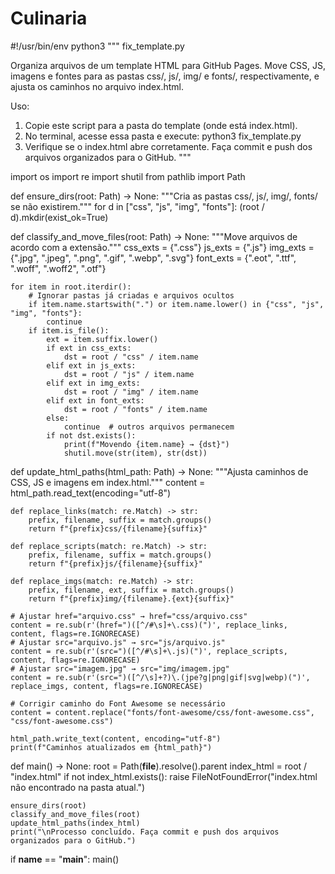 # Culinaria
#!/usr/bin/env python3
"""
fix_template.py

Organiza arquivos de um template HTML para GitHub Pages. Move CSS, JS,
imagens e fontes para as pastas css/, js/, img/ e fonts/, respectivamente,
e ajusta os caminhos no arquivo index.html.

Uso:
1. Copie este script para a pasta do template (onde está index.html).
2. No terminal, acesse essa pasta e execute:
   python3 fix_template.py
3. Verifique se o index.html abre corretamente. Faça commit e push
   dos arquivos organizados para o GitHub.
"""

import os
import re
import shutil
from pathlib import Path

def ensure_dirs(root: Path) -> None:
    """Cria as pastas css/, js/, img/, fonts/ se não existirem."""
    for d in ["css", "js", "img", "fonts"]:
        (root / d).mkdir(exist_ok=True)

def classify_and_move_files(root: Path) -> None:
    """Move arquivos de acordo com a extensão."""
    css_exts  = {".css"}
    js_exts   = {".js"}
    img_exts  = {".jpg", ".jpeg", ".png", ".gif", ".webp", ".svg"}
    font_exts = {".eot", ".ttf", ".woff", ".woff2", ".otf"}

    for item in root.iterdir():
        # Ignorar pastas já criadas e arquivos ocultos
        if item.name.startswith(".") or item.name.lower() in {"css", "js", "img", "fonts"}:
            continue
        if item.is_file():
            ext = item.suffix.lower()
            if ext in css_exts:
                dst = root / "css" / item.name
            elif ext in js_exts:
                dst = root / "js" / item.name
            elif ext in img_exts:
                dst = root / "img" / item.name
            elif ext in font_exts:
                dst = root / "fonts" / item.name
            else:
                continue  # outros arquivos permanecem
            if not dst.exists():
                print(f"Movendo {item.name} → {dst}")
                shutil.move(str(item), str(dst))

def update_html_paths(html_path: Path) -> None:
    """Ajusta caminhos de CSS, JS e imagens em index.html."""
    content = html_path.read_text(encoding="utf-8")

    def replace_links(match: re.Match) -> str:
        prefix, filename, suffix = match.groups()
        return f"{prefix}css/{filename}{suffix}"

    def replace_scripts(match: re.Match) -> str:
        prefix, filename, suffix = match.groups()
        return f"{prefix}js/{filename}{suffix}"

    def replace_imgs(match: re.Match) -> str:
        prefix, filename, ext, suffix = match.groups()
        return f"{prefix}img/{filename}.{ext}{suffix}"

    # Ajustar href="arquivo.css" → href="css/arquivo.css"
    content = re.sub(r'(href=")([^/#\s]+\.css)(")', replace_links, content, flags=re.IGNORECASE)
    # Ajustar src="arquivo.js" → src="js/arquivo.js"
    content = re.sub(r'(src=")([^/#\s]+\.js)(")', replace_scripts, content, flags=re.IGNORECASE)
    # Ajustar src="imagem.jpg" → src="img/imagem.jpg"
    content = re.sub(r'(src=")([^/\s]+?)\.(jpe?g|png|gif|svg|webp)(")', replace_imgs, content, flags=re.IGNORECASE)

    # Corrigir caminho do Font Awesome se necessário
    content = content.replace("fonts/font-awesome/css/font-awesome.css", "css/font-awesome.css")

    html_path.write_text(content, encoding="utf-8")
    print(f"Caminhos atualizados em {html_path}")

def main() -> None:
    root = Path(__file__).resolve().parent
    index_html = root / "index.html"
    if not index_html.exists():
        raise FileNotFoundError("index.html não encontrado na pasta atual.")

    ensure_dirs(root)
    classify_and_move_files(root)
    update_html_paths(index_html)
    print("\nProcesso concluído. Faça commit e push dos arquivos organizados para o GitHub.")

if __name__ == "__main__":
    main()
